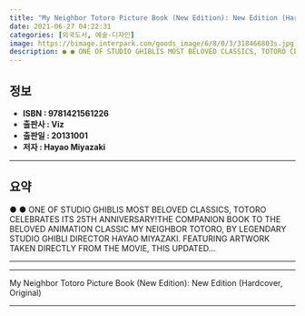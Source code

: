 ```yaml
---
title: "My Neighbor Totoro Picture Book (New Edition): New Edition (Hardcover, Original)"
date: 2021-06-27 04:22:31
categories: [외국도서, 예술-디자인]
image: https://bimage.interpark.com/goods_image/6/8/0/3/318466803s.jpg
description: ● ● ONE OF STUDIO GHIBLIS MOST BELOVED CLASSICS, TOTORO CELEBRATES ITS 25TH ANNIVERSARY!THE COMPANION BOOK TO THE BELOVED ANIMATION CLASSIC MY NEIGHBOR TOTORO
---
```


## **정보**

- **ISBN : 9781421561226**
- **출판사 : Viz**
- **출판일 : 20131001**
- **저자 : Hayao Miyazaki**

------



## **요약**

●  ●  ONE OF STUDIO GHIBLIS MOST BELOVED CLASSICS, TOTORO CELEBRATES ITS 25TH ANNIVERSARY!THE COMPANION BOOK TO THE BELOVED ANIMATION CLASSIC MY NEIGHBOR TOTORO, BY LEGENDARY STUDIO GHIBLI DIRECTOR HAYAO MIYAZAKI. FEATURING ARTWORK TAKEN DIRECTLY FROM THE MOVIE, THIS UPDATED... 

------



------


My Neighbor Totoro Picture Book (New Edition): New Edition (Hardcover, Original) 

------


